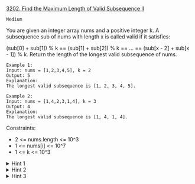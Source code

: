 [3202. Find the Maximum Length of Valid Subsequence II](https://leetcode.com/problems/find-the-maximum-length-of-valid-subsequence-ii/)

`Medium`

You are given an integer array nums and a positive integer k.
A 
subsequence
 sub of nums with length x is called valid if it satisfies:

(sub[0] + sub[1]) % k == (sub[1] + sub[2]) % k == ... == (sub[x - 2] + sub[x - 1]) % k.
Return the length of the longest valid subsequence of nums.
 
```
Example 1:
Input: nums = [1,2,3,4,5], k = 2
Output: 5
Explanation:
The longest valid subsequence is [1, 2, 3, 4, 5].

Example 2:
Input: nums = [1,4,2,3,1,4], k = 3
Output: 4
Explanation:
The longest valid subsequence is [1, 4, 1, 4].
```
 

Constraints:

- 2 <= nums.length <= 10^3
- 1 <= nums[i] <= 10^7
- 1 <= k <= 10^3

<details>
<summary>Hint 1</summary>

Fix the value of (subs[0] + subs[1]) % k from the k possible values. Let it be val.

</details>
<details>
<summary>Hint 2</summary>

Let dp[i] store the maximum length of a subsequence with its last element x such that x % k == i.

</details>
<details>
<summary>Hint 3</summary>

Answer for a subsequence ending at index y is dp[(k + val - (y % k)) % k] + 1.

</details>
